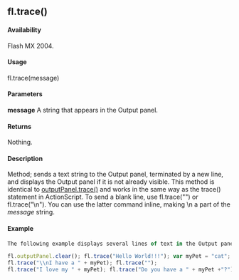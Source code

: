 ## fl.trace()

#### Availability

Flash MX 2004.

#### Usage

fl.trace(message)

#### Parameters

**message** A string that appears in the Output panel.

#### Returns

Nothing.

#### Description

Method; sends a text string to the Output panel, terminated by a new line, and displays the Output panel if it is not already visible. This method is identical to [outputPanel.trace()](../outputPanel_object/outputPane2.md) and works in the same way as the trace() statement in ActionScript.
To send a blank line, use fl.trace("") or fl.trace("\\n"). You can use the latter command inline, making \\n a part of the *message* string.

#### Example

```javascript
The following example displays several lines of text in the Output panel:

fl.outputPanel.clear(); fl.trace("Hello World!!!"); var myPet = "cat";
fl.trace("\\nI have a " + myPet); fl.trace("");
fl.trace("I love my " + myPet); fl.trace("Do you have a " + myPet +"?");

```